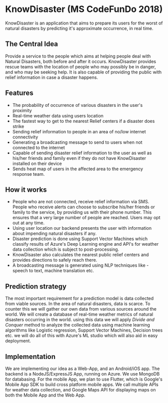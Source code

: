 # KnowDisaster (MS CodeFunDo 2018)

KnowDisaster is an application that aims to prepare its users for the worst of natural disasters by predicting it's approximate occurrence, in real time. 

## The Central Idea
Provide a service to the people which aims at helping people deal with Natural Disasters, both before and after it occurs. KnowDisaster provides rescue teams with the location of people who may possibly be in danger, and who may be seeking help. It is also capable of providing the public with relief information in case a disaster happens.    

## Features
- The probability of occurrence of various disasters in the user's proximity
- Real-time weather data using users location 
- The fastest way to get to the nearest Relief centers if a disaster does strike 
- Sending relief information to people in an area of no/low internet connectivity 
- Generating a broadcasting message to send to users when not connected to the internet
- Capable of sending disaster relief information to the user as well as his/her friends and family even if they do not have KnowDisaster installed on their device
- Sends heat map of users in the affected area to the emergency response team. 

## How it works
- People who are not connected, receive relief information via SMS. People who receive alerts can choose to subscribe his/her friends or family to the service, by providing us with their phone number. This ensures that a very large number of people are reached. Users may opt out at any time.
- Using user location our backend presents the user with information about impending natural disasters if any.
- Disaster prediction is done using Support Vector Machines which classify results of Azure's Deep Learning engine and API's for weather data collection which is subject to post-processing.
- KnowDisaster also calculates the nearest public relief centers and provides directions to safely reach there.
- A broadcasting message is generated using NLP techniques like - speech to text, machine translation etc.

## Prediction strategy
The most important requirement for a prediction model is data collected from viable sources. In the area of natural disasters, data is scarce. To counter this we will gather our own data from various sources around the world. We will create a database of real-time weather metrics of natural disasters occurring in the world.
using this data we will apply *Divide and Conquer* method to analyze the collected data using machine learning algorithms like Logistic regression, Support Vector Machines, Decision trees etc. we will do all of this with Azure's ML studio which will also aid in easy deployment.

## Implementation
We are implementing our idea as a Web-App, and an Android/iOS app. The backend is a NodeJS/ExpressJS App, running on Azure. We use MongoDB for databasing. For the mobile App, we plan to use Flutter, which is Google's Mobile App SDK to build cross platform mobile apps. 
We call multiple APIs for weather data collection, and Google Maps API for displaying maps on both the Mobile App and the Web App. 
